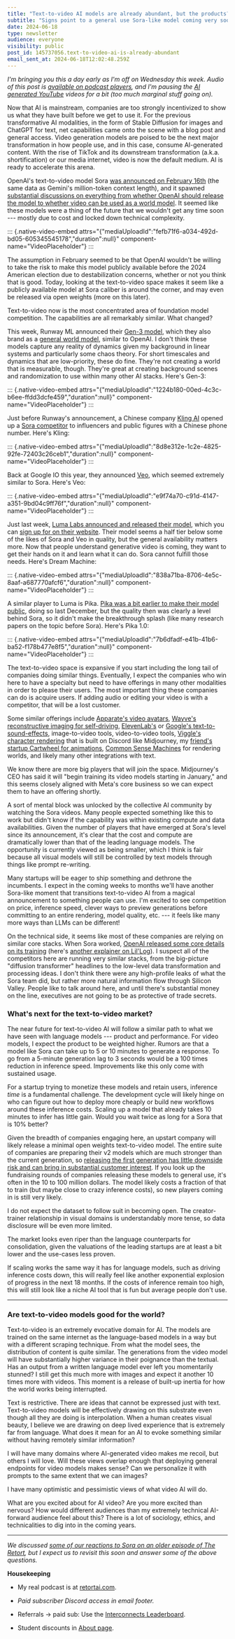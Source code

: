 ```yaml
---
title: "Text-to-video AI models are already abundant, but the products?"
subtitle: "Signs point to a general use Sora-like model coming very soon, maybe even with open weights."
date: 2024-06-18
type: newsletter
audience: everyone
visibility: public
post_id: 145737056.text-to-video-ai-is-already-abundant
email_sent_at: 2024-06-18T12:02:48.259Z
---
```

*I'm bringing you this a day early as I'm off on Wednesday this week. Audio of this post is [available on podcast players](https://podcast.interconnects.ai/episodes/text-to-video-ai-is-already-abundant), and I'm pausing the [AI generated YouTube](https://www.youtube.com/@interconnects) videos for a bit (too much marginal stuff going on).*

Now that AI is mainstream, companies are too strongly incentivized to show us what they have built before we get to use it. For the previous transformative AI modalities, in the form of Stable Diffusion for images and ChatGPT for text, net capabilities came onto the scene with a blog post and general access. Video generation models are poised to be the next major transformation in how people use, and in this case, consume AI-generated content. With the rise of TikTok and its downstream transformation (a.k.a. shortification) or our media internet, video is now the default medium. AI is ready to accelerate this arena.

OpenAI's text-to-video model Sora [was announced on February 16th](https://www.interconnects.ai/p/sora-gemini-and-mistral-next) (the same data as Gemini's million-token context length), and it spawned [substantial discussions on everything from whether OpenAI should release the model to whether video can be used as a world model](https://www.interconnects.ai/p/sora-gemini-follow-up). It seemed like these models were a thing of the future that we wouldn't get any time soon --- mostly due to cost and locked down technical complexity.

::: {.native-video-embed attrs="{\"mediaUploadId\":\"fefb71f6-a034-492d-bd05-605345545178\",\"duration\":null}" component-name="VideoPlaceholder"}
:::

The assumption in February seemed to be that OpenAI wouldn't be willing to take the risk to make this model publicly available before the 2024 American election due to destabilization concerns, whether or not you think that is good. Today, looking at the text-to-video space makes it seem like a publicly available model at Sora caliber is around the corner, and may even be released via open weights (more on this later).

Text-to-video now is the most concentrated area of foundation model competition. The capabilities are all remarkably similar. What changed?

This week, Runway ML announced their [Gen-3 model](https://runwayml.com/blog/introducing-gen-3-alpha/), which they also brand as a [general world model](https://research.runwayml.com/introducing-general-world-models), similar to OpenAI. I don't think these models capture any reality of dynamics given my background in linear systems and particularly some chaos theory. For short timescales and dynamics that are low-priority, these do fine. They're not creating a world that is measurable, though. They're great at creating background scenes and randomization to use within many other AI stacks. Here's Gen-3:

::: {.native-video-embed attrs="{\"mediaUploadId\":\"1224b180-00ed-4c3c-b6ee-ffdd3dcfe459\",\"duration\":null}" component-name="VideoPlaceholder"}
:::

Just before Runway's announcement, a Chinese company [Kling AI](https://x.com/kling_ai) opened up a [Sora competitor](https://x.com/minchoi/status/1798840754015748109) to influencers and public figures with a Chinese phone number. Here's Kling:

::: {.native-video-embed attrs="{\"mediaUploadId\":\"8d8e312e-1c2e-4825-92fe-72403c26ceb1\",\"duration\":null}" component-name="VideoPlaceholder"}
:::

Back at Google IO this year, they announced [Veo](https://deepmind.google/technologies/veo/), which seemed extremely similar to Sora. Here's Veo:

::: {.native-video-embed attrs="{\"mediaUploadId\":\"e9f74a70-c91d-4147-a351-9bd04c9ff76f\",\"duration\":null}" component-name="VideoPlaceholder"}
:::

Just last week, [Luma Labs announced and released their model](https://x.com/LumaLabsAI/status/1800921380034379951), which you can [sign up for on their website](https://lumalabs.ai/). Their model seems a half tier below some of the likes of Sora and Veo in quality, but the general availability matters more. Now that people understand generative video is coming, they want to get their hands on it and learn what it can do. Sora cannot fulfill those needs. Here's Dream Machine:

::: {.native-video-embed attrs="{\"mediaUploadId\":\"838a71ba-8706-4e5c-8aaf-a687770afcf6\",\"duration\":null}" component-name="VideoPlaceholder"}
:::

A similar player to Luma is Pika. [Pika was a bit earlier to make their model public](https://venturebeat.com/ai/pika-labs-text-to-video-ai-platform-opens-to-all-heres-how-to-use-it/), doing so last December, but the quality then was clearly a level behind Sora, so it didn't make the breakthrough splash (like many research papers on the topic before Sora). Here's Pika 1.0:

::: {.native-video-embed attrs="{\"mediaUploadId\":\"7b6dfadf-e41b-41b6-ba52-f178b477e8f5\",\"duration\":null}" component-name="VideoPlaceholder"}
:::

The text-to-video space is expansive if you start including the long tail of companies doing similar things. Eventually, I expect the companies who win here to have a specialty but need to have offerings in many other modalities in order to please their users. The most important thing these companies can do is acquire users. If adding audio or editing your video is with a competitor, that will be a lost customer.

Some similar offerings include [Apparate's video avatars](https://apparate.ai/), [Wayve's reconstructive imaging for self-driving](https://wayve.ai/thinking/prism-1/), [ElevenLab's](https://www.notion.so/Text-to-video-AI-is-already-abundant-fe2137181bc64775902eda14b42a2186?pvs=21) or [Google's text-to-sound-effects](https://x.com/rowancheung/status/1802734770117333257), image-to-video tools, video-to-video tools, [Viggle's character rendering](https://viggle.ai/) that is built on Discord like Midjourney, my [friend's startup Cartwheel for animations](https://getcartwheel.com/home), [Common Sense Machines](https://www.csm.ai/) for rendering worlds, and likely many other integrations with text.

We know there are more big players that will join the space. Midjourney's CEO has said it will "begin training its video models starting in January," and this seems closely aligned with Meta's core business so we can expect them to have an offering shortly.

A sort of mental block was unlocked by the collective AI community by watching the Sora videos. Many people expected something like this to work but didn't know if the capability was within existing compute and data availabilities. Given the number of players that have emerged at Sora's level since its announcement, it's clear that the cost and compute are dramatically lower than that of the leading language models. The opportunity is currently viewed as being smaller, which I think is fair because all visual models will still be controlled by text models through things like prompt re-writing.

Many startups will be eager to ship something and dethrone the incumbents. I expect in the coming weeks to months we'll have another Sora-like moment that transitions text-to-video AI from a magical announcement to something people can use. I'm excited to see competition on price, inference speed, clever ways to preview generations before committing to an entire rendering, model quality, etc. --- it feels like many more ways than LLMs can be different!

On the technical side, it seems like most of these companies are relying on similar core stacks. When Sora worked, [OpenAI released some core details on its training](https://openai.com/index/video-generation-models-as-world-simulators/) (here's [another explainer on Lil'Log](https://lilianweng.github.io/posts/2024-04-12-diffusion-video/)). I suspect all of the competitors here are running very similar stacks, from the big-picture "diffusion transformer" headlines to the low-level data transformation and processing ideas. I don't think there were any high-profile leaks of what the Sora team did, but rather more natural information flow through Silicon Valley. People like to talk around here, and until there's substantial money on the line, executives are not going to be as protective of trade secrets.

### What's next for the text-to-video market?

The near future for text-to-video AI will follow a similar path to what we have seen with language models --- product and performance. For video models, I expect the product to be weighted higher. Rumors are that a model like Sora can take up to 5 or 10 minutes to generate a response. To go from a 5-minute generation lag to 3 seconds would be a 100 times reduction in inference speed. Improvements like this only come with sustained usage.

For a startup trying to monetize these models and retain users, inference *time* is a fundamental challenge. The development cycle will likely hinge on who can figure out how to deploy more cheaply or build new workflows around these inference costs. Scaling up a model that already takes 10 minutes to infer has little gain. Would you wait twice as long for a Sora that is 10% better?

Given the breadth of companies engaging here, an upstart company will likely release a minimal open weights text-to-video model. The entire suite of companies are preparing their v2 models which are much stronger than the current generation, so [releasing the first generation has little downside risk and can bring in substantial customer interest](https://www.interconnects.ai/p/open-llm-company-playbook). If you look up the fundraising rounds of companies releasing these models to general use, it's often in the 10 to 100 million dollars. The model likely costs a fraction of that to train (but maybe close to crazy inference costs), so new players coming in is still very likely.

I do not expect the dataset to follow suit in becoming open. The creator-trainer relationship in visual domains is understandably more tense, so data disclosure will be even more limited.

The market looks even riper than the language counterparts for consolidation, given the valuations of the leading startups are at least a bit lower and the use-cases less proven.

If scaling works the same way it has for language models, such as driving inference costs down, this will really feel like another exponential explosion of progress in the next 18 months. If the costs of inference remain too high, this will still look like a niche AI tool that is fun but average people don't use.

<div>

------------------------------------------------------------------------

</div>

### Are text-to-video models good for the world?

Text-to-video is an extremely evocative domain for AI. The models are trained on the same internet as the language-based models in a way but with a different scraping technique. From what the model sees, the distribution of content is quite similar. The generations from the video model will have substantially higher variance in their poignance than the textual. Has an output from a written language model ever left you momentarily stunned? I still get this much more with images and expect it another 10 times more with videos. This moment is a release of built-up inertia for how the world works being interrupted.

Text is restrictive. There are ideas that cannot be expressed just with text. Text-to-video models will be effectively drawing on this substrate even though all they are doing is interpolation. When a human creates visual beauty, I believe we are drawing on deep lived experience that is extremely far from language. What does it mean for an AI to evoke something similar without having remotely similar information?

I will have many domains where AI-generated video makes me recoil, but others I will love. Will these views overlap enough that deploying general endpoints for video models makes sense? Can we personalize it with prompts to the same extent that we can images?

I have many optimistic and pessimistic views of what video AI will do.

What are you excited about for AI video? Are you more excited than nervous? How would different audiences than my extremely technical AI-forward audience feel about this? There is a lot of sociology, ethics, and technicalities to dig into in the coming years.

<div>

------------------------------------------------------------------------

</div>

*We discussed [some of our reactions to Sora on an older episode of The Retort](https://retortai.com/episodes/model-release-therapy-session-1), but I expect us to revisit this soon and answer some of the above questions.*

**Housekeeping**

-   My real podcast is at [retortai.com](http://retortai.com).

-   *Paid subscriber Discord access in email footer.*

-   Referrals → paid sub: Use the [Interconnects Leaderboard](https://www.interconnects.ai/leaderboard).

-   Student discounts in [About page](https://www.interconnects.ai/about).
